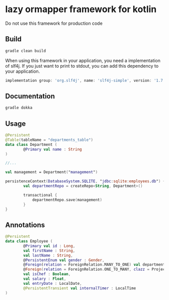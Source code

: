 # lazy ormapper framework for kotlin
Do not use this framework for production code

## Build
```sh
gradle clean build
```

When using this framework in your application, you need a implementation of slf4j. If you just want to print to stdout, you can add this dependency to your application.
```groovy
implementation group: 'org.slf4j', name: 'slf4j-simple', version: '1.7.30'
```

## Documentation
```sh
gradle dokka
```

## Usage
```kotlin
@Persistent
@Table(tableName = "departments_table")
data class Department (
        @Primary val name : String
)

//...

val management = Department("management")

persistenceContext(DatabaseSystem.SQLITE, "jdbc:sqlite:employees.db") {
        val departmentRepo = createRepo<String, Department>()

        transactional {
            departmentRepo.save(management)
        }
}
```
## Annotations
```kotlin
@Persistent
data class Employee (
        @Primary val id : Long,
        val firstName : String,
        val lastName : String,
        @PersistentEnum val gender : Gender,
        @Foreign(relation = ForeignRelation.MANY_TO_ONE) val department : Department,
        @Foreign(relation = ForeignRelation.ONE_TO_MANY, clazz = Project::class) val projects : List<Project>,
        val isChef : Boolean,
        val salary : Float,
        val entryDate : LocalDate,
        @PersistentTransient val internalTimer : LocalTime
)
```
